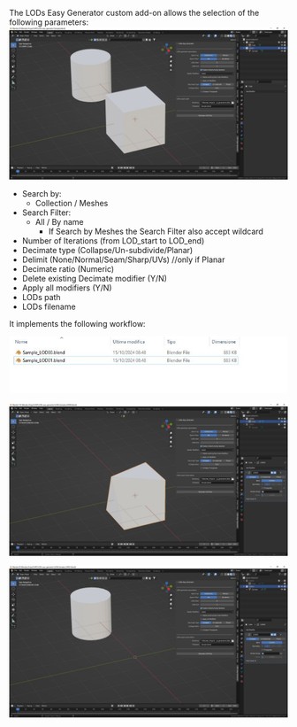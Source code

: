 The LODs Easy Generator custom add-on allows the selection of the following parameters:
![Parameters](./images/Parameters.jpg)

- Search by:
  - Collection / Meshes
- Search Filter: 
  - All / By name
    -  If Search by Meshes the Search Filter also accept wildcard
- Number of Iterations (from LOD_start to LOD_end)
- Decimate type (Collapse/Un-subdivide/Planar)
- Delimit (None/Normal/Seam/Sharp/UVs) //only if Planar
- Decimate ratio (Numeric)
- Delete existing Decimate modifier (Y/N)
- Apply all modifiers (Y/N)
- LODs path
- LODs filename

It implements the following workflow:

![LODSfiles](./images/LODs_files.jpg)

![LODsIteration0](./images/LODs_Iteration_0.jpg)

![LODsIteration1](./images/LODs_Iteration_1.jpg)
